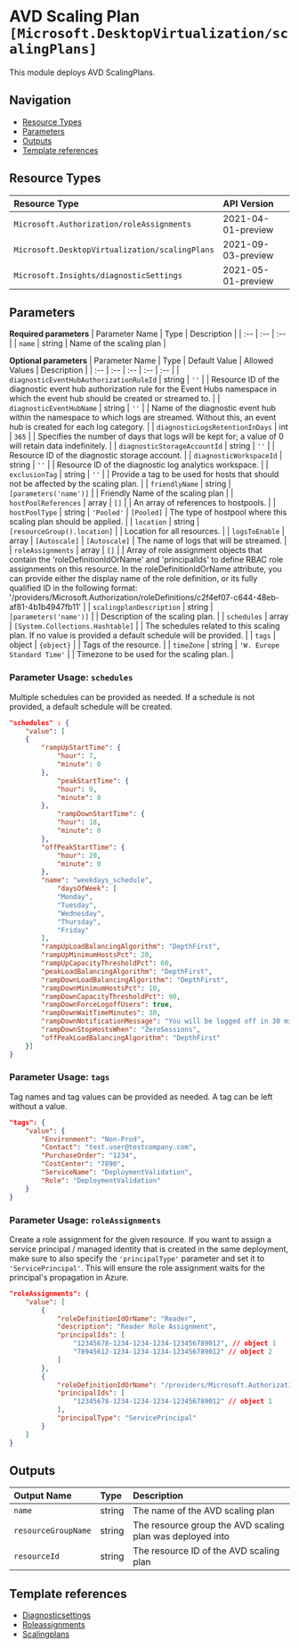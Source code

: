 # AVD Scaling Plan `[Microsoft.DesktopVirtualization/scalingPlans]`

This module deploys AVD ScalingPlans.

## Navigation

- [Resource Types](#Resource-Types)
- [Parameters](#Parameters)
- [Outputs](#Outputs)
- [Template references](#Template-references)

## Resource Types

| Resource Type | API Version |
| :-- | :-- |
| `Microsoft.Authorization/roleAssignments` | 2021-04-01-preview |
| `Microsoft.DesktopVirtualization/scalingPlans` | 2021-09-03-preview |
| `Microsoft.Insights/diagnosticSettings` | 2021-05-01-preview |

## Parameters

**Required parameters**
| Parameter Name | Type | Description |
| :-- | :-- | :-- |
| `name` | string | Name of the scaling plan |

**Optional parameters**
| Parameter Name | Type | Default Value | Allowed Values | Description |
| :-- | :-- | :-- | :-- | :-- |
| `diagnosticEventHubAuthorizationRuleId` | string | `''` |  | Resource ID of the diagnostic event hub authorization rule for the Event Hubs namespace in which the event hub should be created or streamed to. |
| `diagnosticEventHubName` | string | `''` |  | Name of the diagnostic event hub within the namespace to which logs are streamed. Without this, an event hub is created for each log category. |
| `diagnosticLogsRetentionInDays` | int | `365` |  | Specifies the number of days that logs will be kept for; a value of 0 will retain data indefinitely. |
| `diagnosticStorageAccountId` | string | `''` |  | Resource ID of the diagnostic storage account. |
| `diagnosticWorkspaceId` | string | `''` |  | Resource ID of the diagnostic log analytics workspace. |
| `exclusionTag` | string | `''` |  | Provide a tag to be used for hosts that should not be affected by the scaling plan. |
| `friendlyName` | string | `[parameters('name')]` |  | Friendly Name of the scaling plan |
| `hostPoolReferences` | array | `[]` |  | An array of references to hostpools. |
| `hostPoolType` | string | `'Pooled'` | `[Pooled]` | The type of hostpool where this scaling plan should be applied. |
| `location` | string | `[resourceGroup().location]` |  | Location for all resources. |
| `logsToEnable` | array | `[Autoscale]` | `[Autoscale]` | The name of logs that will be streamed. |
| `roleAssignments` | array | `[]` |  | Array of role assignment objects that contain the 'roleDefinitionIdOrName' and 'principalIds' to define RBAC role assignments on this resource. In the roleDefinitionIdOrName attribute, you can provide either the display name of the role definition, or its fully qualified ID in the following format: '/providers/Microsoft.Authorization/roleDefinitions/c2f4ef07-c644-48eb-af81-4b1b4947fb11' |
| `scalingplanDescription` | string | `[parameters('name')]` |  | Description of the scaling plan. |
| `schedules` | array | `[System.Collections.Hashtable]` |  | The schedules related to this scaling plan. If no value is provided a default schedule will be provided. |
| `tags` | object | `{object}` |  | Tags of the resource. |
| `timeZone` | string | `'W. Europe Standard Time'` |  | Timezone to be used for the scaling plan. |


### Parameter Usage: `schedules`

Multiple schedules can be provided as needed. If a schedule is not provided, a default schedule will be created.

```json
"schedules" : {
    "value": [
    {
        "rampUpStartTime": {
            "hour": 7,
            "minute": 0
        },
            "peakStartTime": {
            "hour": 9,
            "minute": 0
        },
            "rampDownStartTime": {
            "hour": 18,
            "minute": 0
        },
        "offPeakStartTime": {
            "hour": 20,
            "minute": 0
        },
        "name": "weekdays_schedule",
            "daysOfWeek": [
            "Monday",
            "Tuesday",
            "Wednesday",
            "Thursday",
            "Friday"
        ],
        "rampUpLoadBalancingAlgorithm": "DepthFirst",
        "rampUpMinimumHostsPct": 20,
        "rampUpCapacityThresholdPct": 60,
        "peakLoadBalancingAlgorithm": "DepthFirst",
        "rampDownLoadBalancingAlgorithm": "DepthFirst",
        "rampDownMinimumHostsPct": 10,
        "rampDownCapacityThresholdPct": 90,
        "rampDownForceLogoffUsers": true,
        "rampDownWaitTimeMinutes": 30,
        "rampDownNotificationMessage": "You will be logged off in 30 min. Make sure to save your work.",
        "rampDownStopHostsWhen": "ZeroSessions",
        "offPeakLoadBalancingAlgorithm": "DepthFirst"
    }]
}
```

### Parameter Usage: `tags`

Tag names and tag values can be provided as needed. A tag can be left without a value.

```json
"tags": {
    "value": {
        "Environment": "Non-Prod",
        "Contact": "test.user@testcompany.com",
        "PurchaseOrder": "1234",
        "CostCenter": "7890",
        "ServiceName": "DeploymentValidation",
        "Role": "DeploymentValidation"
    }
}
```

### Parameter Usage: `roleAssignments`

Create a role assignment for the given resource. If you want to assign a service principal / managed identity that is created in the same deployment, make sure to also specify the `'principalType'` parameter and set it to `'ServicePrincipal'`. This will ensure the role assignment waits for the principal's propagation in Azure.

```json
"roleAssignments": {
    "value": [
        {
            "roleDefinitionIdOrName": "Reader",
            "description": "Reader Role Assignment",
            "principalIds": [
                "12345678-1234-1234-1234-123456789012", // object 1
                "78945612-1234-1234-1234-123456789012" // object 2
            ]
        },
        {
            "roleDefinitionIdOrName": "/providers/Microsoft.Authorization/roleDefinitions/c2f4ef07-c644-48eb-af81-4b1b4947fb11",
            "principalIds": [
                "12345678-1234-1234-1234-123456789012" // object 1
            ],
            "principalType": "ServicePrincipal"
        }
    ]
}
```

## Outputs

| Output Name | Type | Description |
| :-- | :-- | :-- |
| `name` | string | The name of the AVD scaling plan |
| `resourceGroupName` | string | The resource group the AVD scaling plan was deployed into |
| `resourceId` | string | The resource ID of the AVD scaling plan |

## Template references

- [Diagnosticsettings](https://docs.microsoft.com/en-us/azure/templates/Microsoft.Insights/2021-05-01-preview/diagnosticSettings)
- [Roleassignments](https://docs.microsoft.com/en-us/azure/templates/Microsoft.Authorization/roleAssignments)
- [Scalingplans](https://docs.microsoft.com/en-us/azure/templates/Microsoft.DesktopVirtualization/2021-09-03-preview/scalingPlans)
